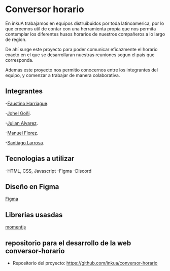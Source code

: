# Conversor horario
En inkuA trabajamos en equipos distruibuidos por toda latinoamerica, por lo que creemos util de contar con una herramienta propia que nos permita contemplar los diferentes husos horarios de nuestros compañeros a lo largo de region.

De ahí surge este proyecto para poder comunicar eficazmente el horario exacto en el que se desarrollaran nuestras reuniones segun el pais que corresponda.

Además este proyecto nos permitio conocernos entre los integrantes del equipo, y comenzar a trabajar de manera colaborativa.

## Integrantes
-[Faustino Harriague](https://uy.linkedin.com/in/faustino-harriague-26532299).

-[Johel Goñi](https://www.linkedin.com/in/jgoni/).

-[Julian Alvarez](https://www.linkedin.com/in/julian-alvarez-713172246/).

-[Manuel Florez](https://www.linkedin.com/in/manuel14mds/).

-[Santiago Larrosa](https://www.linkedin.com/in/santiago-larrosa-bauzá-99b740251/).


## Tecnologias a utilizar
-HTML, CSS, Javascript
-Figma
-Discord

## Diseño en Figma
[Figma](https://www.figma.com/file/5SilpDs0idLAebs6QqFRAB/Untitled?type=design&node-id=0-1&mode=design&t=ftRTZJlZC4jR0xjM-0)

## Librerias usasdas
[momentjs]( https://momentjs.com/timezone/docs/)

## repositorio para el desarrollo de la web conversor-horario
- Repositorio del proyecto: https://github.com/inkua/conversor-horario